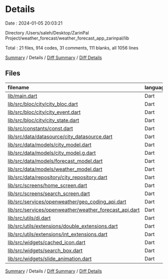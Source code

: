 # Details

Date : 2024-01-05 20:03:21

Directory /Users/saleh/Desktop/ZarinPal Project/weather_forecast/weather_forecast_app_zarinpal/lib

Total : 21 files,  914 codes, 31 comments, 111 blanks, all 1056 lines

[Summary](results.md) / Details / [Diff Summary](diff.md) / [Diff Details](diff-details.md)

## Files
| filename | language | code | comment | blank | total |
| :--- | :--- | ---: | ---: | ---: | ---: |
| [lib/main.dart](/lib/main.dart) | Dart | 56 | 0 | 6 | 62 |
| [lib/src/bloc/city/city_bloc.dart](/lib/src/bloc/city/city_bloc.dart) | Dart | 0 | 0 | 1 | 1 |
| [lib/src/bloc/city/city_event.dart](/lib/src/bloc/city/city_event.dart) | Dart | 0 | 0 | 1 | 1 |
| [lib/src/bloc/city/city_state.dart](/lib/src/bloc/city/city_state.dart) | Dart | 0 | 0 | 2 | 2 |
| [lib/src/constants/const.dart](/lib/src/constants/const.dart) | Dart | 15 | 0 | 4 | 19 |
| [lib/src/data/datasource/city_datasource.dart](/lib/src/data/datasource/city_datasource.dart) | Dart | 3 | 0 | 3 | 6 |
| [lib/src/data/models/city_model.dart](/lib/src/data/models/city_model.dart) | Dart | 25 | 1 | 9 | 35 |
| [lib/src/data/models/city_model.g.dart](/lib/src/data/models/city_model.g.dart) | Dart | 42 | 4 | 8 | 54 |
| [lib/src/data/models/forecast_model.dart](/lib/src/data/models/forecast_model.dart) | Dart | 23 | 0 | 4 | 27 |
| [lib/src/data/models/weather_model.dart](/lib/src/data/models/weather_model.dart) | Dart | 15 | 0 | 3 | 18 |
| [lib/src/data/repository/city_repository.dart](/lib/src/data/repository/city_repository.dart) | Dart | 0 | 0 | 1 | 1 |
| [lib/src/screens/home_screen.dart](/lib/src/screens/home_screen.dart) | Dart | 286 | 3 | 18 | 307 |
| [lib/src/screens/search_screen.dart](/lib/src/screens/search_screen.dart) | Dart | 134 | 0 | 7 | 141 |
| [lib/src/services/openweather/geo_coding_api.dart](/lib/src/services/openweather/geo_coding_api.dart) | Dart | 36 | 0 | 2 | 38 |
| [lib/src/services/openweather/weather_forecast_api.dart](/lib/src/services/openweather/weather_forecast_api.dart) | Dart | 51 | 5 | 6 | 62 |
| [lib/src/utils/di.dart](/lib/src/utils/di.dart) | Dart | 48 | 13 | 12 | 73 |
| [lib/src/utils/extensions/double_extensions.dart](/lib/src/utils/extensions/double_extensions.dart) | Dart | 8 | 0 | 2 | 10 |
| [lib/src/utils/extensions/int_extensions.dart](/lib/src/utils/extensions/int_extensions.dart) | Dart | 8 | 0 | 4 | 12 |
| [lib/src/widgets/cached_icon.dart](/lib/src/widgets/cached_icon.dart) | Dart | 26 | 0 | 3 | 29 |
| [lib/src/widgets/search_box.dart](/lib/src/widgets/search_box.dart) | Dart | 102 | 5 | 9 | 116 |
| [lib/src/widgets/slide_animation.dart](/lib/src/widgets/slide_animation.dart) | Dart | 36 | 0 | 6 | 42 |

[Summary](results.md) / Details / [Diff Summary](diff.md) / [Diff Details](diff-details.md)
